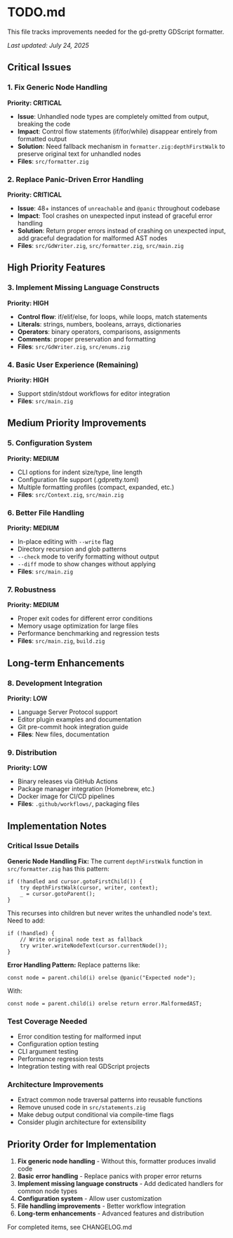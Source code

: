 # TODO.md

This file tracks improvements needed for the gd-pretty GDScript formatter.

*Last updated: July 24, 2025*

## Critical Issues

### 1. Fix Generic Node Handling
**Priority: CRITICAL**
- **Issue**: Unhandled node types are completely omitted from output, breaking the code
- **Impact**: Control flow statements (if/for/while) disappear entirely from formatted output
- **Solution**: Need fallback mechanism in `formatter.zig:depthFirstWalk` to preserve original text for unhandled nodes
- **Files**: `src/formatter.zig`

### 2. Replace Panic-Driven Error Handling  
**Priority: CRITICAL**
- **Issue**: 48+ instances of `unreachable` and `@panic` throughout codebase
- **Impact**: Tool crashes on unexpected input instead of graceful error handling
- **Solution**: Return proper errors instead of crashing on unexpected input, add graceful degradation for malformed AST nodes
- **Files**: `src/GdWriter.zig`, `src/formatter.zig`, `src/main.zig`

## High Priority Features

### 3. Implement Missing Language Constructs
**Priority: HIGH**
- **Control flow**: if/elif/else, for loops, while loops, match statements
- **Literals**: strings, numbers, booleans, arrays, dictionaries  
- **Operators**: binary operators, comparisons, assignments
- **Comments**: proper preservation and formatting
- **Files**: `src/GdWriter.zig`, `src/enums.zig`

### 4. Basic User Experience (Remaining)
**Priority: HIGH**
- Support stdin/stdout workflows for editor integration
- **Files**: `src/main.zig`

## Medium Priority Improvements

### 5. Configuration System
**Priority: MEDIUM**
- CLI options for indent size/type, line length
- Configuration file support (.gdpretty.toml)
- Multiple formatting profiles (compact, expanded, etc.)
- **Files**: `src/Context.zig`, `src/main.zig`

### 6. Better File Handling
**Priority: MEDIUM**  
- In-place editing with `--write` flag
- Directory recursion and glob patterns
- `--check` mode to verify formatting without output
- `--diff` mode to show changes without applying
- **Files**: `src/main.zig`

### 7. Robustness
**Priority: MEDIUM**
- Proper exit codes for different error conditions
- Memory usage optimization for large files
- Performance benchmarking and regression tests
- **Files**: `src/main.zig`, `build.zig`

## Long-term Enhancements

### 8. Development Integration
**Priority: LOW**
- Language Server Protocol support
- Editor plugin examples and documentation
- Git pre-commit hook integration guide
- **Files**: New files, documentation

### 9. Distribution
**Priority: LOW**
- Binary releases via GitHub Actions
- Package manager integration (Homebrew, etc.)
- Docker image for CI/CD pipelines
- **Files**: `.github/workflows/`, packaging files

## Implementation Notes

### Critical Issue Details

**Generic Node Handling Fix:**
The current `depthFirstWalk` function in `src/formatter.zig` has this pattern:
```zig
if (!handled and cursor.gotoFirstChild()) {
    try depthFirstWalk(cursor, writer, context);
    _ = cursor.gotoParent();
}
```
This recurses into children but never writes the unhandled node's text. Need to add:
```zig
if (!handled) {
    // Write original node text as fallback
    try writer.writeNodeText(cursor.currentNode());
}
```

**Error Handling Pattern:**
Replace patterns like:
```zig
const node = parent.child(i) orelse @panic("Expected node");
```
With:
```zig
const node = parent.child(i) orelse return error.MalformedAST;
```

### Test Coverage Needed
- Error condition testing for malformed input
- Configuration option testing  
- CLI argument testing
- Performance regression tests
- Integration testing with real GDScript projects

### Architecture Improvements
- Extract common node traversal patterns into reusable functions
- Remove unused code in `src/statements.zig`
- Make debug output conditional via compile-time flags
- Consider plugin architecture for extensibility

## Priority Order for Implementation

1. **Fix generic node handling** - Without this, formatter produces invalid code
2. **Basic error handling** - Replace panics with proper error returns  
3. **Implement missing language constructs** - Add dedicated handlers for common node types
4. **Configuration system** - Allow user customization
5. **File handling improvements** - Better workflow integration
6. **Long-term enhancements** - Advanced features and distribution

For completed items, see CHANGELOG.md